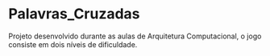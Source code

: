 # Palavras_Cruzadas
Projeto desenvolvido durante as aulas de Arquitetura Computacional, o jogo consiste em dois níveis de dificuldade.
